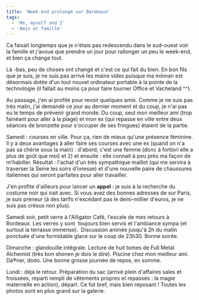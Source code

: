 ```yaml
---
title: 'Week-end prolongé sur Bordeaux'
tags:
  - 'Me, myself and I'
  - 'Amis et famille'
---
```


Ca faisait longtemps que je n'étais pas redescendu dans le sud-ouest voir la
famille et j'avoue que prendre un jour pour rallonger un peu le week-end, et
bien ça change tout.

Là -bas, peu de choses ont changé et c'est ce qui fait du bien. En bon fils que
je suis, je ne suis pas arrivé les mains vides puisque ma môman est désormais
dotée d'un tout nouvel ordinateur portable&nbsp;à la pointe de la
technologie&nbsp;(il fallait au moins ça pour faire tourner&nbsp;Office et
Vacheland ^^).

Au passage, j'en ai profité pour revoir quelques amis. Comme je ne suis pas très
malin, j'ai demandé ce jour au dernier moment et du coup, je n'ai pas eu le
temps de prévenir grand monde. Du coup, seul mon meilleur ami (trop fainéant
pour aller à la plage) et mon ex (qui repasse en ville entre deux séances de
bronzette pour s'occuper de ses fringues) étaient de la partie.

Samedi&nbsp;: courses en ville. Pour ça, rien de mieux qu'une présence féminine.
Il y a deux avantages à aller faire ses courses avec une ex (quand on n'a pas sa
chérie sous la main)&nbsp;:&nbsp;d'abord, c'est une femme (donc à fortiori elle
a plus de go&ucirc;t que moi) et 2)&nbsp;et&nbsp;ensuite&nbsp;:&nbsp;elle
connait à peu près ma façon de m'habiller. Résultat&nbsp;: l'achat d'un très
sympathique maillot (qui me servira à traverser la Seine les soirs d'ivresse) et
d'une nouvelle paire de chaussures italiennes qui seront parfaites pour aller
travailler.

J'en profite d'ailleurs pour lancer un **appel**&nbsp;: je suis à la recherche
du costume noir qui irait avec. Si vous avez des bonnes adresses de&nbsp;sur
Paris, je suis preneur (à des tarifs n'excédant pas le demi-millier d'euros, je
ne suis pas crésus non plus).

Samedi soir, petit verre à l'Alligator Café, l'escale de mes retours à Bordeaux.
Les verres y sont&nbsp; toujours bien servis et l'ambiance sympa (et surtout la
terrasse immense).&nbsp; Discussion animée jusqu'à 2h du matin ponctuée d'une
formidable glace sur le coup de 23h30\. Bonne soirée.

Dimanche&nbsp;: glandouille intégrale. Lecture de huit tomes de Full Metal
Alchemist (très bon shonen je dois le dire). Piscine chez mon meilleur ami.
Dà®ner, dodo. Une bonne grosse journée de repos, en somme.

Lundi&nbsp;: déjà le retour. Préparation du sac (arrivé plein d'affaires sales
et froissées, reparti rempli de vêtements propres et repassés&nbsp;: la magie
maternelle en action), départ. Ce fut bref, mais bien reposant&nbsp;! Toutes les
photos sont en plus grand sur la galerie.
